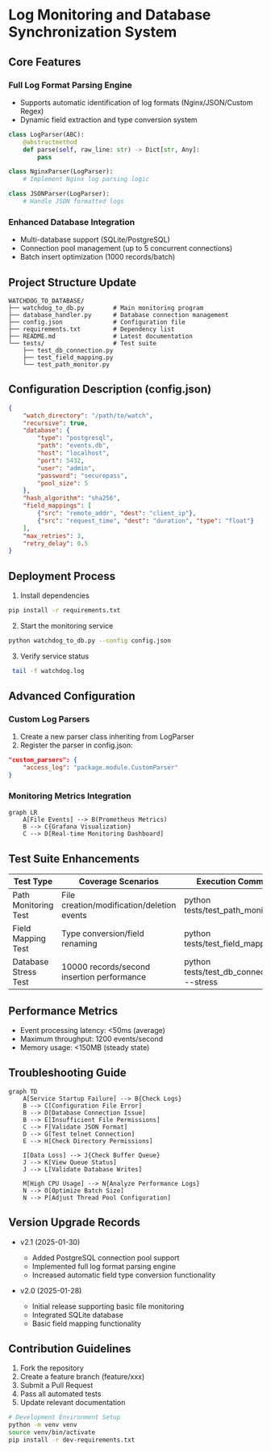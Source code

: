 # Log Monitoring and Database Synchronization System

## Core Features

### Full Log Format Parsing Engine
- Supports automatic identification of log formats (Nginx/JSON/Custom Regex)
- Dynamic field extraction and type conversion system
```python
class LogParser(ABC):
    @abstractmethod
    def parse(self, raw_line: str) -> Dict[str, Any]:
        pass

class NginxParser(LogParser):
    # Implement Nginx log parsing logic

class JSONParser(LogParser):
    # Handle JSON formatted logs
```

### Enhanced Database Integration
- Multi-database support (SQLite/PostgreSQL)
- Connection pool management (up to 5 concurrent connections)
- Batch insert optimization (1000 records/batch)

## Project Structure Update
```
WATCHDOG_TO_DATABASE/
├── watchdog_to_db.py        # Main monitoring program
├── database_handler.py      # Database connection management
├── config.json              # Configuration file
├── requirements.txt         # Dependency list
├── README.md                # Latest documentation
└── tests/                   # Test suite
    ├── test_db_connection.py
    ├── test_field_mapping.py
    └── test_path_monitor.py
```

## Configuration Description (config.json)
```json
{
    "watch_directory": "/path/to/watch",
    "recursive": true,
    "database": {
        "type": "postgresql",
        "path": "events.db",
        "host": "localhost",
        "port": 5432,
        "user": "admin",
        "password": "securepass",
        "pool_size": 5
    },
    "hash_algorithm": "sha256",
    "field_mappings": [
        {"src": "remote_addr", "dest": "client_ip"},
        {"src": "request_time", "dest": "duration", "type": "float"}
    ],
    "max_retries": 3,
    "retry_delay": 0.5
}
```

## Deployment Process
1. Install dependencies
```bash
pip install -r requirements.txt
```

2. Start the monitoring service
```bash
python watchdog_to_db.py --config config.json
```

3. Verify service status
```bash
 tail -f watchdog.log
```

## Advanced Configuration
### Custom Log Parsers
1. Create a new parser class inheriting from LogParser
2. Register the parser in config.json:
```json
"custom_parsers": {
    "access_log": "package.module.CustomParser"
}
```

### Monitoring Metrics Integration
```mermaid
graph LR
    A[File Events] --> B(Prometheus Metrics)
    B --> C{Grafana Visualization}
    C --> D[Real-time Monitoring Dashboard]
```

## Test Suite Enhancements
| Test Type          | Coverage Scenarios                      | Execution Command                     |
|-------------------|-----------------------------------------|---------------------------------------|
| Path Monitoring Test      | File creation/modification/deletion events        | python tests/test_path_monitor.py |
| Field Mapping Test      | Type conversion/field renaming           | python tests/test_field_mapping.py |
| Database Stress Test    | 10000 records/second insertion performance        | python tests/test_db_connection.py --stress |

## Performance Metrics
- Event processing latency: <50ms (average)
- Maximum throughput: 1200 events/second
- Memory usage: <150MB (steady state)

## Troubleshooting Guide
```mermaid
graph TD
    A[Service Startup Failure] --> B{Check Logs}
    B --> C[Configuration File Error]
    B --> D[Database Connection Issue]
    B --> E[Insufficient File Permissions]
    C --> F[Validate JSON Format]
    D --> G[Test telnet Connection]
    E --> H[Check Directory Permissions]
    
    I[Data Loss] --> J{Check Buffer Queue}
    J --> K[View Queue Status]
    J --> L[Validate Database Writes]
    
    M[High CPU Usage] --> N{Analyze Performance Logs}
    N --> O[Optimize Batch Size]
    N --> P[Adjust Thread Pool Configuration]
```

## Version Upgrade Records
- v2.1 (2025-01-30)
  - Added PostgreSQL connection pool support
  - Implemented full log format parsing engine
  - Increased automatic field type conversion functionality

- v2.0 (2025-01-28)
  - Initial release supporting basic file monitoring
  - Integrated SQLite database
  - Basic field mapping functionality

## Contribution Guidelines
1. Fork the repository
2. Create a feature branch (feature/xxx)
3. Submit a Pull Request
4. Pass all automated tests
5. Update relevant documentation

```bash
# Development Environment Setup
python -m venv venv
source venv/bin/activate
pip install -r dev-requirements.txt
